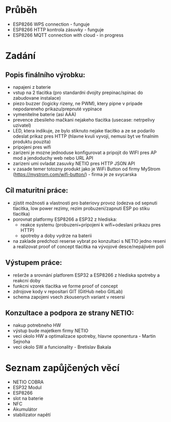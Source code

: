 # Průběh
- ESP8266 WPS connection - funguje
- ESP8266 HTTP kontrola zásuvky - funguje
- ESP8266 MQTT connection with cloud - in progress

# Zadání
## Popis finálního výrobku:
 - napajeni z baterie
 - vstup na 2 tlacitka (pro standardni dvojity prepinac/spinac do zabudovane instalace)
 - piezo buzzer (logicky rizeny, ne PWM), ktery pipne v pripade nepodareneho prikazu/prepnuté vypínace
 - vymenitelne baterie (asi AAA)
 - prevence zbesileho mačkani nejakeho tlacitka (usecase: netrpelivy uzivatel)
 - LED, ktera indikuje, ze bylo stiknuto nejake tlacitko a ze se podarilo odeslat prikaz pres HTTP (hlavne kvuli vyvoji, nemusi byt ve finalnim produktu pouzita)
 - pripojeni pres wifi
 - zarizeni je mozne jednoduse konfigurovat a pripojit do WIFI pres AP mod a jendoduchy web nebo URL API
 - zarizeni umi ovladat zasuvky NETIO pres HTTP JSON API
 - v zasade temer totozny produkt jako je WiFi Button od firmy MyStrom (https://mystrom.com/wifi-button/) - firma je ze svycarska

 ## Cíl maturitní práce:
 - zjistit možnosti a vlastnosti pro bateriovy provoz (odezva od sepnuti tlacitka, low power rezimy, rezim probuzeni/zapnuti ESP po stiku tlacitka)
 - porovnat platformy ESP8266 a ESP32 z hlediska: 
    - reakce systemu (probuzeni+pripojeni k wifi+odeslani prikazu pres HTTP)
    - spotreby a doby vydrze na baterii
 - na zaklade predchozi reserse vybrat po konzultaci s NETIO jedno reseni a realizovat proof of concept tlacitka na vývojové desce/nepájivém poli

 ## Výstupem práce:
 - rešerže a srovnání platforem ESP32 a ESP8266 z hlediska spotreby a reakcni doby
 - funkcni vzorek tlacitka ve forme proof of concept
 - zdrojove kody v repositari GIT (GitHub nebo GitLab)
 - schema zapojeni vsech zkousenych variant v resersi

## Konzultace a podpora ze strany NETIO:
 - nakup potrebneho HW
 - výstup bude majetkem firmy NETIO
 - veci okolo HW a optimalizace spotreby, hlavne oponentura - Martin Sejnoha
 - veci okolo SW a funcionality - Bretislav Bakala

# Seznam zapůjčených věcí
- NETIO COBRA
- ESP32 Modul
- ESP8266
- slot na baterie
- NFC
- Akumulátor
- stabilizator napětí
